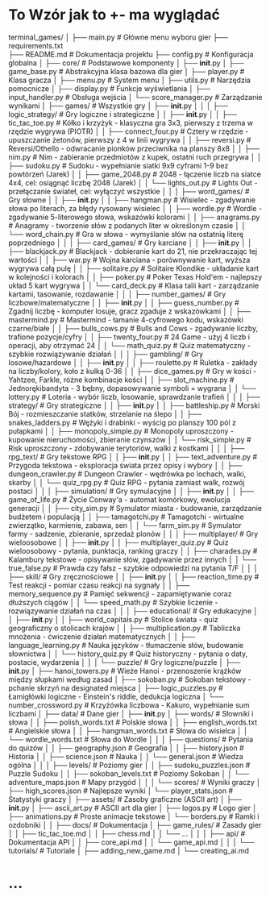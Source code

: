 # To Wzór jak to +- ma wyglądać

terminal_games/
│
├── main.py                          # Główne menu wyboru gier
├── requirements.txt                  
├── README.md                        # Dokumentacja projektu
├── config.py                        # Konfiguracja globalna
│
├── core/                            # Podstawowe komponenty
│   ├── __init__.py
│   ├── game_base.py                 # Abstrakcyjna klasa bazowa dla gier
│   ├── player.py                    # Klasa gracza
│   ├── menu.py                      # System menu
│   ├── utils.py                     # Narzędzia pomocnicze
│   ├── display.py                   # Funkcje wyświetlania
│   ├── input_handler.py             # Obsługa wejścia
│   └── score_manager.py             # Zarządzanie wynikami
│
├── games/                           # Wszystkie gry
│   ├── __init__.py
│   │
│   ├── logic_strategy/              # Gry logiczne i strategiczne
│   │   ├── __init__.py
│   │   ├── tic_tac_toe.py          # Kółko i krzyżyk - klasyczna gra 3x3, pierwszy z trzema w rzędzie wygrywa (PIOTR)
│   │   ├── connect_four.py         # Cztery w rzędzie - upuszczanie żetonów, pierwszy z 4 w linii wygrywa
│   │   ├── reversi.py              # Reversi/Othello - odwracanie pionków przeciwnika na planszy 8x8
│   │   ├── nim.py                  # Nim - zabieranie przedmiotów z kupek, ostatni ruch przegrywa
│   │   ├── sudoku.py               # Sudoku - wypełnianie siatki 9x9 cyframi 1-9 bez powtórzeń  (Jarek)
│   │   ├── game_2048.py            # 2048 - łączenie liczb na siatce 4x4, cel: osiągnąć liczbę 2048 (Jarek)
│   │   └── lights_out.py           # Lights Out - przełączanie świateł, cel: wyłączyć wszystkie
│   │
│   ├── word_games/                 # Gry słowne
│   │   ├── __init__.py
│   │   ├── hangman.py              # Wisielec - zgadywanie słowa po literach, za błędy rysowany wisielec
│   │   ├── wordle.py               # Wordle - zgadywanie 5-literowego słowa, wskazówki kolorami
│   │   ├── anagrams.py             # Anagramy - tworzenie słów z podanych liter w określonym czasie
│   │   └── word_chain.py           # Gra w słowa - wymyślanie słów na ostatnią literę poprzedniego
│   │
│   ├── card_games/                 # Gry karciane
│   │   ├── __init__.py
│   │   ├── blackjack.py            # Blackjack - dobieranie kart do 21, nie przekraczając tej wartości
│   │   ├── war.py                  # Wojna karciana - porównywanie kart, wyższa wygrywa całą pulę
│   │   ├── solitaire.py            # Solitaire Klondike - układanie kart w kolejności i kolorach
│   │   ├── poker.py                # Poker Texas Hold'em - najlepszy układ 5 kart wygrywa
│   │   └── card_deck.py            # Klasa talii kart - zarządzanie kartami, tasowanie, rozdawanie
│   │
│   ├── number_games/               # Gry liczbowe/matematyczne
│   │   ├── __init__.py
│   │   ├── guess_number.py         # Zgadnij liczbę - komputer losuje, gracz zgaduje z wskazówkami
│   │   ├── mastermind.py           # Mastermind - łamanie 4-cyfrowego kodu, wskazówki czarne/białe
│   │   ├── bulls_cows.py           # Bulls and Cows - zgadywanie liczby, trafione pozycje/cyfry
│   │   ├── twenty_four.py          # 24 Game - użyj 4 liczb i operacji, aby otrzymać 24
│   │   └── math_quiz.py            # Quiz matematyczny - szybkie rozwiązywanie działań
│   │
│   ├── gambling/                   # Gry losowe/hazardowe
│   │   ├── __init__.py
│   │   ├── roulette.py             # Ruletka - zakłady na liczby/kolory, koło z kulką 0-36
│   │   ├── dice_games.py           # Gry w kości - Yahtzee, Farkle, różne kombinacje kości
│   │   ├── slot_machine.py         # Jednorękibandyta - 3 bębny, dopasowywanie symboli = wygrana
│   │   └── lottery.py              # Loteria - wybór liczb, losowanie, sprawdzanie trafień
│   │
│   ├── strategy/                   # Gry strategiczne
│   │   ├── __init__.py
│   │   ├── battleship.py           # Morski Bój - rozmieszczanie statków, strzelanie na ślepo
│   │   ├── snakes_ladders.py       # Wężyki i drabinki - wyścig po planszy 100 pól z pułapkami
│   │   ├── monopoly_simple.py      # Monopoly uproszczony - kupowanie nieruchomości, zbieranie czynszów
│   │   └── risk_simple.py          # Risk uproszczony - zdobywanie terytoriów, walki z kostkami
│   │
│   ├── rpg_text/                   # Gry tekstowe RPG
│   │   ├── __init__.py
│   │   ├── text_adventure.py       # Przygoda tekstowa - eksploracja świata przez opisy i wybory
│   │   ├── dungeon_crawler.py      # Dungeon Crawler - wędrówka po lochach, walki, skarby
│   │   └── quiz_rpg.py             # Quiz RPG - pytania zamiast walk, rozwój postaci
│   │
│   ├── simulation/                 # Gry symulacyjne
│   │   ├── __init__.py
│   │   ├── game_of_life.py         # Życie Conway'a - automat komórkowy, ewolucja generacji
│   │   ├── city_sim.py             # Symulator miasta - budowanie, zarządzanie budżetem i populacją
│   │   ├── tamagotchi.py           # Tamagotchi - wirtualne zwierzątko, karmienie, zabawa, sen
│   │   └── farm_sim.py             # Symulator farmy - sadzenie, zbieranie, sprzedaż plonów
│   │
│   ├── multiplayer/                # Gry wieloosobowe
│   │   ├── __init__.py
│   │   ├── multiplayer_quiz.py     # Quiz wieloosobowy - pytania, punktacja, ranking graczy
│   │   ├── charades.py             # Kalambury tekstowe - opisywanie słów, zgadywanie przez innych
│   │   └── true_false.py           # Prawda czy fałsz - szybkie odpowiedzi na pytania T/F
│   │
│   ├── skill/                      # Gry zręcznościowe
│   │   ├── __init__.py
│   │   ├── reaction_time.py        # Test reakcji - pomiar czasu reakcji na sygnały
│   │   ├── memory_sequence.py      # Pamięć sekwencji - zapamiętywanie coraz dłuższych ciągów
│   │   └── speed_math.py           # Szybkie liczenie - rozwiązywanie działań na czas
│   │
│   ├── educational/                # Gry edukacyjne
│   │   ├── __init__.py
│   │   ├── world_capitals.py       # Stolice świata - quiz geograficzny o stolicach krajów
│   │   ├── multiplication.py       # Tabliczka mnożenia - ćwiczenie działań matematycznych
│   │   ├── language_learning.py    # Nauka języków - tłumaczenie słów, budowanie słownictwa
│   │   └── history_quiz.py         # Quiz historyczny - pytania o daty, postacie, wydarzenia
│   │
│   └── puzzle/                     # Gry logiczne/puzzle
│       ├── __init__.py
│       ├── hanoi_towers.py         # Wieże Hanoi - przenoszenie krążków między słupkami według zasad
│       ├── sokoban.py              # Sokoban tekstowy - pchanie skrzyń na designated miejsca
│       ├── logic_puzzles.py        # Łamigłówki logiczne - Einstein's riddle, dedukcja logiczna
│       └── number_crossword.py     # Krzyżówka liczbowa - Kakuro, wypełnianie sum liczbami
│
├── data/                           # Dane gier
│   ├── __init__.py
│   ├── words/                      # Słowniki i słowa
│   │   ├── polish_words.txt        # Polskie słowa
│   │   ├── english_words.txt       # Angielskie słowa
│   │   ├── hangman_words.txt       # Słowa do wisielca
│   │   └── wordle_words.txt        # Słowa do Wordle
│   │
│   ├── questions/                  # Pytania do quizów
│   │   ├── geography.json          # Geografia
│   │   ├── history.json            # Historia
│   │   ├── science.json            # Nauka
│   │   └── general.json            # Wiedza ogólna
│   │
│   ├── levels/                     # Poziomy gier
│   │   ├── sudoku_puzzles.json     # Puzzle Sudoku
│   │   ├── sokoban_levels.txt      # Poziomy Sokoban
│   │   └── adventure_maps.json     # Mapy przygód
│   │
│   └── scores/                     # Wyniki graczy
│       ├── high_scores.json        # Najlepsze wyniki
│       └── player_stats.json       # Statystyki graczy
│
├── assets/                         # Zasoby graficzne (ASCII art)
│   ├── __init__.py
│   ├── ascii_art.py               # ASCII art dla gier
│   ├── logos.py                   # Logo gier
│   ├── animations.py              # Proste animacje tekstowe
│   └── borders.py                 # Ramki i ozdobniki
│
│
├── docs/                          # Dokumentacja
│   ├── game_rules/                # Zasady gier
│   │   ├── tic_tac_toe.md
│   │   ├── chess.md
│   │   └── ...
│   │
│   ├── api/                       # Dokumentacja API
│   │   ├── core_api.md
│   │   └── game_api.md
│   │
│   └── tutorials/                 # Tutoriale
│       ├── adding_new_game.md
│       └── creating_ai.md

# ...






















